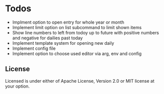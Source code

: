 # Todos

- Implment option to open entry for whole year or month
- Implement limit option on list subcommand to limit shown items
- Show line numbers to left from todoy up to future with positive numbers and negative for dailies 
  past today
- Implement template system for opening new daily
- Implement config file 
- Implement option to choose used editor via arg, env and config


## License
Licensed is under either of Apache License, Version 2.0 or MIT license at your option. 
